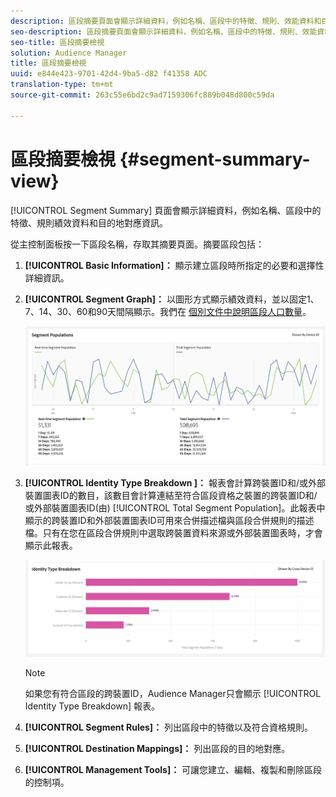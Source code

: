 ```yaml
---
description: 區段摘要頁面會顯示詳細資料，例如名稱、區段中的特徵、規則、效能資料和目的地對應資訊。
seo-description: 區段摘要頁面會顯示詳細資料，例如名稱、區段中的特徵、規則、效能資料和目的地對應資訊。
seo-title: 區段摘要檢視
solution: Audience Manager
title: 區段摘要檢視
uuid: e844e423-9701-42d4-9ba5-d82 f41358 ADC
translation-type: tm+mt
source-git-commit: 263c55e6bd2c9ad7159306fc889b048d800c59da

---
```



# 區段摘要檢視 {#segment-summary-view}

[!UICONTROL Segment Summary] 頁面會顯示詳細資料，例如名稱、區段中的特徵、規則績效資料和目的地對應資訊。

從主控制面板按一下區段名稱，存取其摘要頁面。摘要區段包括：

1. **[!UICONTROL Basic Information]：** 顯示建立區段時所指定的必要和選擇性詳細資訊。
2. **[!UICONTROL Segment Graph]：** 以圖形方式顯示績效資料，並以固定1、7、14、30、60和90天間隔顯示。我們在 [個別文件中說明區段人口數量](../../features/segments/segment-builder-data.md)。

   ![區段圖](assets/segment-graph.png)

3. **[!UICONTROL Identity Type Breakdown ]：** 報表會計算跨裝置ID和/或外部裝置圖表ID的數目，該數目會計算連結至符合區段資格之裝置的跨裝置ID和/或外部裝置圖表ID(由) [!UICONTROL Total Segment Population]。此報表中顯示的跨裝置ID和外部裝置圖表ID可用來合併描述檔與區段合併規則的描述檔。只有在您在區段合併規則中選取跨裝置資料來源或外部裝置圖表時，才會顯示此報表。

   ![區段圖](assets/segment-type.png)

   >[!NOTE]
   >
   >如果您有符合區段的跨裝置ID，Audience Manager只會顯示 [!UICONTROL Identity Type Breakdown] 報表。

4. **[!UICONTROL Segment Rules]：** 列出區段中的特徵以及符合資格規則。
5. **[!UICONTROL Destination Mappings]：** 列出區段的目的地對應。
6. **[!UICONTROL Management Tools]：** 可讓您建立、編輯、複製和刪除區段的控制項。